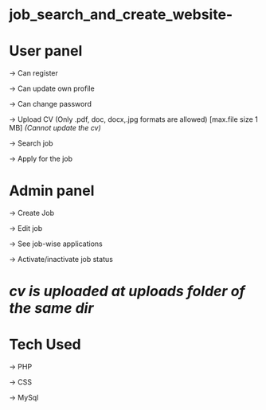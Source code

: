 # job_search_and_create_website-

# User panel

 ->  Can register

 ->  Can update own profile

 -> Can change password

 -> Upload CV (Only .pdf, doc, docx,.jpg formats are allowed) [max.file size 1 MB] *(Cannot update the cv)*
  
 -> Search job

 -> Apply for the job
 
 
# Admin panel

  -> Create Job 

  -> Edit job

  -> See job-wise applications 

  -> Activate/inactivate job status


# _cv is uploaded at uploads folder of the same dir_

# Tech Used

 -> PHP
 
 -> CSS
 
 -> MySql
